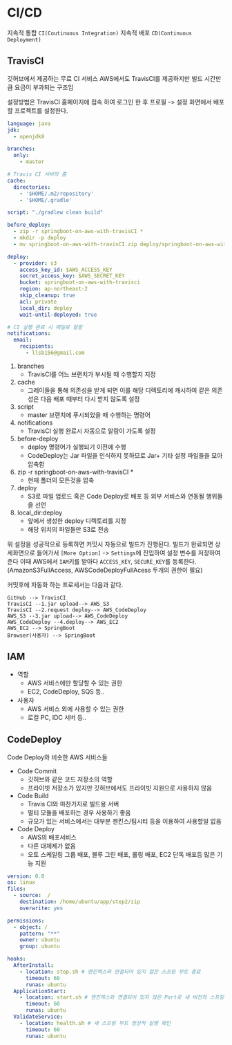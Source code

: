 # CI/CD
지속적 통합 `CI(Coutinuous Integration)`
지속적 배포 `CD(Continuous Deployment)`

## TravisCI
깃허브에서 제공하는 무료 CI 서비스
AWS에서도 TravisCI를 제공하지만 빌드 시간만큼 요금이 부과되는 구조임

설정방법은 TravisCI 홈페이지에 접속 하여 로그인 한 후 프로필 -> 설정 화면에서 배포 할 프로젝트를 설정한다.

``` yml
language: java
jdk:
  - openjdk8

branches:
  only: 
    - master

# Travis CI 서버의 홈
cache:
  directories:
    - '$HOME/.m2/repository'
    - '$HOME/.gradle'

script: "./gradlew clean build"

before_deploy:
  - zip -r springboot-on-aws-with-travisCI *
  - mkdir -p deploy
  - mv springboot-on-aws-with-travisCI.zip deploy/springboot-on-aws-with-travisCI.zip

deploy:
  - provider: s3
    access_key_id: $AWS_ACCESS_KEY
    secret_access_key: $AWS_SECRET_KEY
    bucket: springboot-on-aws-with-travisci
    region: ap-northeast-2
    skip_cleanup: true
    acl: private
    local_dir: deploy
    wait-until-deployed: true

# CI 실행 완료 시 메일로 알람
notifications:
  email:
    recipients:
      - llsb156@gmail.com
```
1. branches
	- TravisCI를 어느 브랜치가 부시될 때 수행할지 지정
2. cache
	- 그레이들을 통해 의존성을 받게 되면 이를 해당 디렉토리에 캐시하여 같은 의존성은 다음 배포 때부터 다시 받지 않도록 설정
3. script
	- master 브랜치에 푸시되었을 때 수행하는 명령어
4. notifications
	- TravisCI 실행 완료시 자동으로 알람이 가도록 설정
5. before-deploy
	- deploy 명령어가 실행되기 이전에 수행
	- CodeDeploy는 Jar 파일을 인식하지 못하므로 Jar+ 기타 설정 파일들을 모아 압축함
6. zip -r springboot-on-aws-with-travisCI *
	- 현재 폴더의 모든것을 압축
7. deploy
	- S3로 파일 업로드 혹은 Code Deploy로 배포 등 외부 서비스와 연동될 행위들을 선언
8. local_dir:deploy
	- 앞에서 생성한 deploy 디렉토리를 지정
	- 해당 위치의 파일들만 S3로 전송

위 설정을 성공적으로 등록하면 커밋시 자동으로 빌드가 진행된다.
빌드가 완료되면 상세화면으로 들어가서 `[More Option]` -> `Settings`에 진입하여 설정 변수를 저장하여준다
이때 AWS에서 `IAM`키를 받아다 `ACCESS_KEY`, `SECURE_KEY`를 등록한다.
(AmazonS3FullAccess, AWSCodeDeployFullAcess 두개의 권한이 필요)

커밋후에 자동화 하는 프로세서는 다음과 같다.
``` graphLR
GitHub --> TravisCI
TravisCI --1.jar upload--> AWS_S3
TravisCI --2.request deploy--> AWS_CodeDeploy
AWS_S3 --3.jar upload--> AWS_CodeDeploy
AWS_CodeDeploy --4.deploy--> AWS_EC2
AWS_EC2 --> SpringBoot
Browser(사용자) --> SpringBoot
```


## IAM
- 역할
	- AWS 서비스에만 할당할 수 있는 권한
	- EC2, CodeDeploy, SQS 등..
- 사용자
	- AWS 서비스 외에 사용할 수 있는 권한
	- 로컬 PC, IDC 서버 등..

## CodeDeploy
Code Deploy와 비슷한 AWS 서비스들
- Code Commit
	- 깃허브와 같은 코드 저장소의 역할
	- 프라이빗 저장소가 있지만 깃허브에서도 프라이빗 지원으로 사용하지 않음
- Code Build
	- Travis CI와 마찬가지로 빌드용 서버
	- 멀티 모듈을 배포하는 경우 사용하기 좋음
	- 규모가 있는 서비스에서는 대부분 젠킨스/팀시티 등을 이용하여 사용할일 없음
- Code Deploy
	- AWS의 배포서비스
	- 다른 대체제가 없음
	- 오토 스케일링 그룹 배포, 블루 그린 배포, 롤링 배포, EC2 단독 배포등 많은 기능 지원

``` yml
version: 0.0
os: linux
files:
  - source:  /
    destination: /home/ubuntu/app/step2/zip
    overwrite: yes

permissions:
  - object: /
    pattern: "**"
    owner: ubuntu
    group: ubuntu

hooks:
  AfterInstall:
    - location: stop.sh # 엔진엑스와 연결되어 있지 않은 스프링 부트 종료
      timeout: 60
      runas: ubuntu
  ApplicationStart:
    - location: start.sh # 엔진엑스와 연결되어 있지 않은 Port로 새 버전의 스프링 부트 시작
      timeout: 60
      runas: ubuntu
  ValidateService:
    - location: health.sh # 새 스프링 부트 정상적 실행 확인
      timeout: 60
      runas: ubuntu
```


